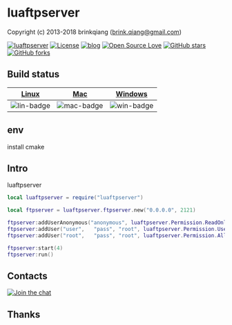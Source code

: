 # luaftpserver

Copyright (c) 2013-2018 brinkqiang (brink.qiang@gmail.com)

[![luaftpserver](https://img.shields.io/badge/brinkqiang-luaftpserver-blue.svg?style=flat-square)](https://github.com/brinkqiang/luaftpserver)
[![License](https://img.shields.io/badge/license-MIT-brightgreen.svg)](https://github.com/brinkqiang/luaftpserver/blob/master/LICENSE)
[![blog](https://img.shields.io/badge/Author-Blog-7AD6FD.svg)](https://brinkqiang.github.io/)
[![Open Source Love](https://badges.frapsoft.com/os/v3/open-source.png)](https://github.com/brinkqiang)
[![GitHub stars](https://img.shields.io/github/stars/brinkqiang/luaftpserver.svg?label=Stars)](https://github.com/brinkqiang/luaftpserver) 
[![GitHub forks](https://img.shields.io/github/forks/brinkqiang/luaftpserver.svg?label=Fork)](https://github.com/brinkqiang/luaftpserver)

## Build status
| [Linux][lin-link] | [Mac][mac-link] | [Windows][win-link] |
| :---------------: | :----------------: | :-----------------: |
| ![lin-badge]      | ![mac-badge]       | ![win-badge]        |

[lin-badge]: https://github.com/brinkqiang/luaftpserver/workflows/linux/badge.svg "linux build status"
[lin-link]:  https://github.com/brinkqiang/luaftpserver/actions/workflows/linux.yml "linux build status"
[mac-badge]: https://github.com/brinkqiang/luaftpserver/workflows/mac/badge.svg "mac build status"
[mac-link]:  https://github.com/brinkqiang/luaftpserver/actions/workflows/mac.yml "mac build status"
[win-badge]: https://github.com/brinkqiang/luaftpserver/workflows/win/badge.svg "win build status"
[win-link]:  https://github.com/brinkqiang/luaftpserver/actions/workflows/win.yml "win build status"

## env
install cmake

## Intro
luaftpserver
```lua
local luaftpserver = require("luaftpserver")

local ftpserver = luaftpserver.ftpserver.new("0.0.0.0", 2121)

ftpserver:addUserAnonymous("anonymous", luaftpserver.Permission.ReadOnly )
ftpserver:addUser("user",   "pass", "root", luaftpserver.Permission.UserOnly)
ftpserver:addUser("root",   "pass", "root", luaftpserver.Permission.All)

ftpserver:start(4)
ftpserver:run()

```
## Contacts
[![Join the chat](https://badges.gitter.im/brinkqiang/luaftpserver/Lobby.svg)](https://gitter.im/brinkqiang/luaftpserver)

## Thanks
